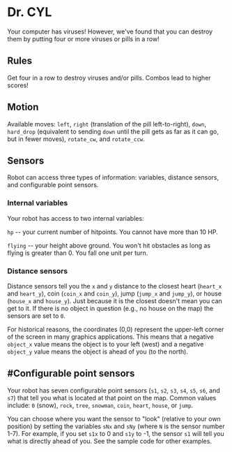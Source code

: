 # Dr. CYL

Your computer has viruses! However, we've found that you can destroy them by
putting four or more viruses or pills in a row! 

## Rules

Get four in a row to destroy viruses and/or pills. Combos lead to higher
scores!

## Motion

Available moves: `left`, `right` (translation of the pill left-to-right),
`down`, `hard_drop` (equivalent to sending `down` until the pill gets as
far as it can go, but in fewer moves), `rotate_cw`, and `rotate_ccw`.

## Sensors

Robot can access three types of information: variables, distance sensors, and configurable point sensors.

### Internal variables

Your robot has access to two internal variables:

`hp` -- your current number of hitpoints. You cannot have more than 10 HP.

`flying` -- your height above ground. You won't hit obstacles as long as flying is greater than 0. You fall one unit per turn.

### Distance sensors

Distance sensors tell you the `x` and `y` distance to the closest heart (`heart_x` and `heart_y`), coin (`coin_x` and `coin_y`), jump (`jump_x` and `jump_y`), or house (`house_x` and `house_y`). Just because it is the closest doesn't mean you can get to it. If there is no object in question (e.g., no house on the map) the sensors are set to `0`.

For historical reasons, the coordinates (0,0) represent the upper-left corner of the screen in many graphics applications. This means that a negative `object_x` value means the object is to your left (west) and a negative `object_y` value means the object is ahead of you (to the north).

## #Configurable point sensors

Your robot has seven configurable point sensors (`s1`, `s2`, `s3`, `s4`, `s5`, `s6`, and `s7`) that tell you what is located at that point on the map. Common values include: `0` (snow), `rock`, `tree`, `snowman`, `coin`, `heart`, `house`, or `jump`.

You can choose where you want the sensor to "look" (relative to your own position) by setting the variables `sNx` and `sNy` (where `N` is the sensor number 1-7). For example, if you set `s1x` to 0 and `s1y` to -1, the sensor `s1` will tell you what is directly ahead of you. See the sample code for other examples.
